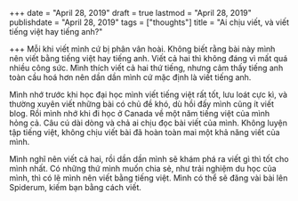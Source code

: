 +++
date = "April 28, 2019"
draft = true
lastmod = "April 28, 2019"
publishdate = "April 28, 2019"
tags = ["thoughts"]
title = "Ai chịu viết, và viết tiếng việt hay tiếng anh?"

+++
Mỗi khi viết mình cứ bị phân vân hoài. Không biết rằng bài này mình nên viết bằng tiếng việt hay tiếng anh. Viết cả hai thì không đáng vì mất quá nhiều công sức. Mình thích viết cả hai thứ tiếng, nhưng cảm thấy tiếng anh toàn cầu hoá hơn nên dần dần mình cứ mặc định là viết tiếng anh.

Mình nhớ trước khi học đại học mình viết tiếng việt rất tốt, lưu loát cực kì, và thường xuyên viết những bài có chủ đề khó, dù hồi đấy mình cũng ít viết blog. Rồi mình nhớ khi đi học ở Canada về một năm tiếng việt của mình hỏng cả. Câu cú dài dòng và chả ai chịu đọc bài viết của mình. Không luyện tập tiếng việt, không chịu viết bài đã hoàn toàn mai một khả năng viết của mình. 

Mình nghĩ nên viết cả hai, rồi dần dần mình sẽ khám phá ra viết gì thì tốt cho mình nhất. Có những thứ mình muốn chia sẻ, như trải nghiệm du học của mình, thì có lẽ mình nên viết bằng tiếng việt. Mình có thể sẽ đăng vài bài lên Spiderum, kiếm bạn bằng cách viết.